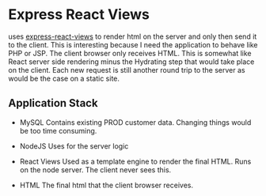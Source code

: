 # Express React Views

uses [express-react-views](https://github.com/reactjs/express-react-views) to render html on the server and only then send it to the client. This is interesting because I need the application to behave like PHP or JSP. 
The client browser only receives HTML. This is somewhat like React server side rendering minus the Hydrating step that would take place on the client. Each new request is still another round trip to the server as would be the case on a static site. 

## Application Stack

- MySQL
Contains existing PROD customer data. Changing things would be too time consuming. 

- NodeJS
Uses for the server logic


- React Views
Used as a template engine to render the final HTML. Runs on the node server. The client never sees this. 

- HTML
The final html that the client browser receives. 

